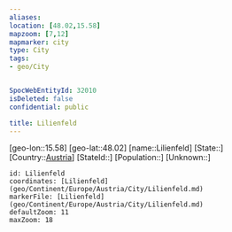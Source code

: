 ```yaml
---
aliases: 
location: [48.02,15.58]
mapzoom: [7,12] 
mapmarker: city 
type: City
tags:
- geo/City


SpocWebEntityId: 32010
isDeleted: false
confidential: public

title: Lilienfeld
---
```

[geo-lon::15.58]
[geo-lat::48.02]
[name::Lilienfeld]
[State::]
[Country::[Austria](geo/Continent/Europe/Austria.md)]
[StateId::]
[Population::]
[Unknown::]


```leaflet
id: Lilienfeld
coordinates: [Lilienfeld](geo/Continent/Europe/Austria/City/Lilienfeld.md)
markerFile: [Lilienfeld](geo/Continent/Europe/Austria/City/Lilienfeld.md)
defaultZoom: 11 
maxZoom: 18
```


